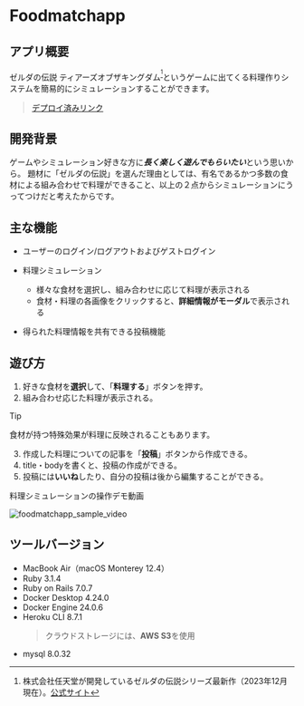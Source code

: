 # Foodmatchapp

## アプリ概要

ゼルダの伝説 ティアーズオブザキングダム<sup>[^1]</sup>というゲームに出てくる料理作りシステムを簡易的にシミュレーションすることができます。
> <a href="https://foodmatchapp-9f8c45cddd1d.herokuapp.com" target="_blank" rel="noopener noreferrer">デプロイ済みリンク</a>

## 開発背景

ゲームやシミュレーション好きな方に***長く楽しく遊んでもらいたい***という思いから。
題材に「ゼルダの伝説」を選んだ理由としては、有名であるかつ多数の食材による組み合わせで料理ができること、以上の２点からシミュレーションにうってつけだと考えたからです。

## 主な機能

- ユーザーのログイン/ログアウトおよびゲストログイン

- 料理シミュレーション
  - 様々な食材を選択し、組み合わせに応じて料理が表示される
  - 食材・料理の各画像をクリックすると、**詳細情報がモーダル**で表示される

- 得られた料理情報を共有できる投稿機能

## 遊び方

1. 好きな食材を**選択**して、「**料理する**」ボタンを押す。
2. 組み合わせ応じた料理が表示される。
> [!TIP]
> 食材が持つ特殊効果が料理に反映されることもあります。
3. 作成した料理についての記事を「**投稿**」ボタンから作成できる。
4. title・bodyを書くと、投稿の作成ができる。
5. 投稿には**いいね**したり、自分の投稿は後から編集することができる。

料理シミュレーションの操作デモ動画

![foodmatchapp_sample_video](https://github.com/Takeru-doroid/foodmatchapp/assets/108878703/a8e755d9-2b5b-4731-a595-4f43e00e8ade)

## ツールバージョン

+ MacBook Air（macOS Monterey 12.4）
+ Ruby 3.1.4
+ Ruby on Rails 7.0.7
+ Docker Desktop 4.24.0
+ Docker Engine 24.0.6
+ Heroku CLI 8.7.1
  > クラウドストレージには、**AWS S3**を使用
+ mysql 8.0.32

[^1]: 株式会社任天堂が開発しているゼルダの伝説シリーズ最新作（2023年12月現在）。<a href="https://www.nintendo.co.jp/zelda/totk/index.html" target="_blank" rel="noopener noreferrer">公式サイト</a>
